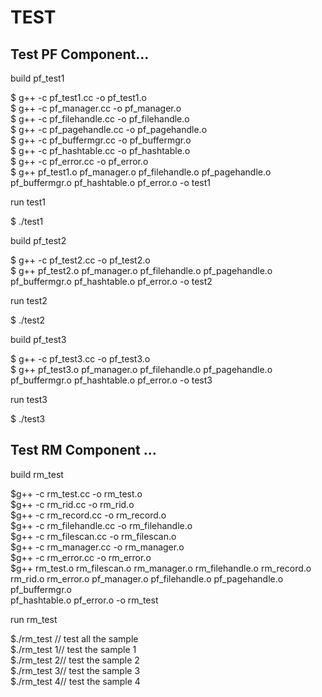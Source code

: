 <h1> TEST  </h1>

<h2>Test PF Component...</h2>
<div>
<p> build pf_test1 </p>
$ g++ -c pf_test1.cc -o pf_test1.o <br>
$ g++ -c pf_manager.cc -o pf_manager.o <br>
$ g++ -c pf_filehandle.cc -o pf_filehandle.o <br>
$ g++ -c pf_pagehandle.cc -o pf_pagehandle.o <br>
$ g++ -c pf_buffermgr.cc -o pf_buffermgr.o <br>
$ g++ -c pf_hashtable.cc -o pf_hashtable.o <br>
$ g++ -c pf_error.cc -o pf_error.o <br>
$ g++ pf_test1.o pf_manager.o pf_filehandle.o pf_pagehandle.o pf_buffermgr.o pf_hashtable.o pf_error.o -o test1 <br>
<p> run test1 </p>
$ ./test1<br>
</div>

<div>
<p> build pf_test2 </p>
$ g++ -c pf_test2.cc -o pf_test2.o <br>
$ g++ pf_test2.o pf_manager.o pf_filehandle.o pf_pagehandle.o pf_buffermgr.o pf_hashtable.o pf_error.o -o test2 <br>
<p> run test2 </p>
$ ./test2<br>
</div>

<div>
<p> build pf_test3 </p>
$ g++ -c pf_test3.cc -o pf_test3.o <br>
$ g++ pf_test3.o pf_manager.o pf_filehandle.o pf_pagehandle.o pf_buffermgr.o pf_hashtable.o pf_error.o -o test3 <br>
<p> run test3 </p>
$ ./test3<br>
</div>

<h2>Test RM Component ...</h2>
<div>
<p> build rm_test </p>
$g++ -c rm_test.cc -o rm_test.o <br>
$g++ -c rm_rid.cc -o rm_rid.o <br>
$g++ -c rm_record.cc -o rm_record.o<br>
$g++ -c rm_filehandle.cc -o rm_filehandle.o <br>
$g++ -c rm_filescan.cc -o rm_filescan.o <br>
$g++ -c rm_manager.cc -o rm_manager.o <br>
$g++ -c rm_error.cc -o rm_error.o <br>
$g++ rm_test.o rm_filescan.o rm_manager.o rm_filehandle.o rm_record.o  <br>
 rm_rid.o rm_error.o pf_manager.o pf_filehandle.o pf_pagehandle.o pf_buffermgr.o  <br>
 pf_hashtable.o pf_error.o -o rm_test <br>
</div>
<div>
<p> run rm_test </p>
$./rm_test // test all the sample<br>
$./rm_test 1// test the sample 1<br>
$./rm_test 2// test the sample 2<br>
$./rm_test 3// test the sample 3<br>
$./rm_test 4// test the sample 4<br>
</div>
